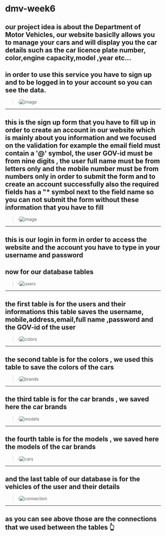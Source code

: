 # dmv-week6

our project idea is about the Department of Motor Vehicles,
our website basiclly allows you to manage your cars and will display you the car details such as the car licence plate number, color,engine capacity,model ,year etc...
---
in order to use this service you have to sign up and to be logged in to your account so you can see the data.
---
>-![image](https://user-images.githubusercontent.com/88267804/134512307-07361f9c-ec54-415f-b99f-69d51668acfb.png)
---
this is the sign up form that you have to fill up in order to create an account in our website which is mainly about you information
and we focused on the validation for example the email field must contain a '@' symbol, the user GOV-id must be from nine digits , the user full name must be from letters only and the mobile number must be from numbers only in order to submit the form and to create an account successfully
also the required fields has a "* symbol next to the field name so you can not submit the form without these information that you have to fill 
---
>-![image](https://user-images.githubusercontent.com/88267804/134514840-d16bb30e-0eab-4425-87f4-f93f7d4e8a18.png)
---
this is our login in form in order to access the website and the account you have to type in your username and password 
---
now for our database tables 
---
>-![users](https://user-images.githubusercontent.com/88267804/134519531-8deaf4d0-c45c-41e8-9da6-23835b18efab.png)
---
the first table is for the users and their informations this table saves the username, mobile,address,email,full name ,password and the GOV-id of the user
---
>-![colors](https://user-images.githubusercontent.com/88267804/134520475-b7af8774-4234-4868-9452-acdedaeba724.png)
---
the second table is for the colors , we used this table to save the colors of the cars
---
>-![brands](https://user-images.githubusercontent.com/88267804/134520789-2a8a60c7-204e-493d-b1a2-ab0e483a7690.png)
---
the third table is for the car brands , we saved here the car brands
---
>-![models](https://user-images.githubusercontent.com/88267804/134521012-7834604c-2eeb-4ce2-9a74-9091f268460e.png)
---
the fourth table is for the models , we saved here the models of the car brands 
---
>-![cars](https://user-images.githubusercontent.com/88267804/134521221-6bdaba07-e665-4ab2-af44-5818f798cba8.png)
---
and the last table of our database is for the vehicles of the user and their details
---
>-![connection](https://user-images.githubusercontent.com/88267804/134521816-f8a5f8ed-ddfd-40d6-ba3e-40997b93cdfe.png)
---
## as you can see above those are the connections that we used between the tables :point_up_2:
